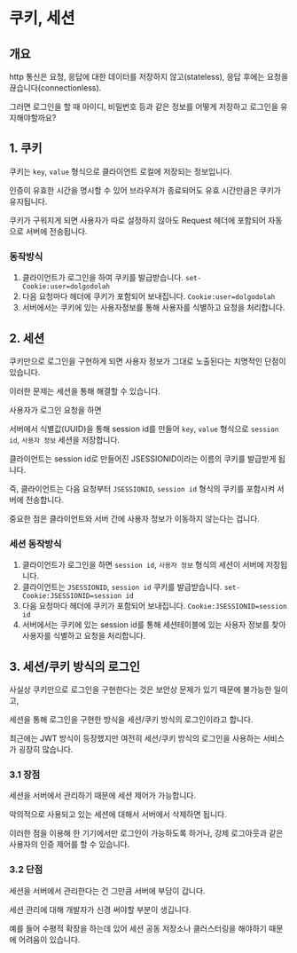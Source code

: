 # 쿠키, 세션

## 개요

http 통신은 요청, 응답에 대한 데이터를 저장하지 않고(stateless), 응답 후에는 요청을 끊습니다(connectionless).

그러면 로그인을 할 때 아이디, 비밀번호 등과 같은 정보를 어떻게 저장하고 로그인을 유지해야할까요?

## 1. 쿠키

쿠키는 `key`, `value` 형식으로 클라이언트 로컬에 저장되는 정보입니다.

인증이 유효한 시간을 명시할 수 있어 브라우저가 종료되어도 유효 시간만큼은 쿠키가 유지됩니다.

쿠키가 구워지게 되면 사용자가 따로 설정하지 않아도 Request 헤더에 포함되어 자동으로 서버에 전송됩니다.

### 동작방식
1. 클라이언트가 로그인을 하여 쿠키를 발급받습니다. `set-Cookie:user=dolgodolah`
2. 다음 요청마다 헤더에 쿠키가 포함되어 보내집니다. `Cookie:user=dolgodolah`
3. 서버에서는 쿠키에 있는 사용자정보를 통해 사용자를 식별하고 요청을 처리합니다.

## 2. 세션

쿠키만으로 로그인을 구현하게 되면 사용자 정보가 그대로 노출된다는 치명적인 단점이 있습니다.

이러한 문제는 세션을 통해 해결할 수 있습니다.

사용자가 로그인 요청을 하면

서버에서 식별값(UUID)을 통해 session id를 만들어 `key`, `value` 형식으로 `session id`, `사용자 정보` 세션을 저장합니다.

클라이언트는 session id로 만들어진 JSESSIONID이라는 이름의 쿠키를 발급받게 됩니다.

즉, 클라이언트는 다음 요청부터 `JSESSIONID`, `session id` 형식의 쿠키를 포함시켜 서버에 전송합니다.

중요한 점은 클라이언트와 서버 간에 사용자 정보가 이동하지 않는다는 겁니다.

### 세션 동작방식
1. 클라이언트가 로그인을 하면 `session id`, `사용자 정보` 형식의 세션이 서버에 저장됩니다.
2. 클라이언트는 `JSESSIONID`, `session id` 쿠키를 발급받습니다. `set-Cookie:JSESSIONID=session id`
3. 다음 요청마다 헤더에 쿠키가 포함되어 보내집니다. `Cookie:JSESSIONID=session id`
4. 서버에서는 쿠키에 있는 session id를 통해 세션테이블에 있는 사용자 정보를 찾아 사용자를 식별하고 요청을 처리합니다.

## 3. 세션/쿠키 방식의 로그인

사실상 쿠키만으로 로그인을 구현한다는 것은 보안상 문제가 있기 때문에 불가능한 일이고,

세션을 통해 로그인을 구현한 방식을 세션/쿠키 방식의 로그인이라고 합니다.

최근에는 JWT 방식이 등장했지만 여전히 세션/쿠키 방식의 로그인을 사용하는 서비스가 굉장히 많습니다.

### 3.1 장점

세션을 서버에서 관리하기 때문에 세션 제어가 가능합니다.

악의적으로 사용되고 있는 세션에 대해서 서버에서 삭제하면 됩니다.

이러한 점을 이용해 한 기기에서만 로그인이 가능하도록 하거나, 강제 로그아웃과 같은 사용자의 인증 제어를 할 수 있습니다.

### 3.2 단점

세션을 서버에서 관리한다는 건 그만큼 서버에 부담이 갑니다.

세션 관리에 대해 개발자가 신경 써야할 부분이 생깁니다.

예를 들어 수평적 확장을 하는데 있어 세션 공동 저장소나 클러스터링을 해야하기 때문에 어려움이 있습니다.

